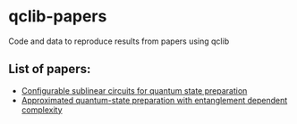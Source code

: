 # qclib-papers
Code and data to reproduce results from papers using qclib

## List of papers:
- [Configurable sublinear circuits for quantum state preparation](bdsp/README.md)
- [Approximated quantum-state preparation with entanglement dependent complexity](lrsp_baa/README.md)
